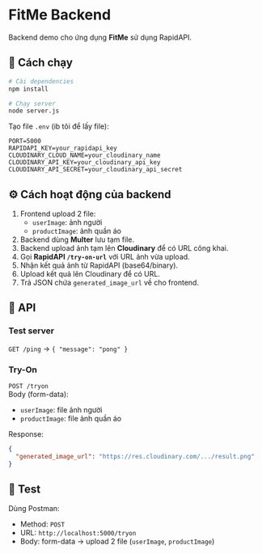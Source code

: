 # FitMe Backend

Backend demo cho ứng dụng **FitMe** sử dụng RapidAPI.

## 🚀 Cách chạy

```bash
# Cài dependencies
npm install

# Chạy server
node server.js
```

Tạo file `.env` (ib tôi để lấy file):

```env
PORT=5000
RAPIDAPI_KEY=your_rapidapi_key
CLOUDINARY_CLOUD_NAME=your_cloudinary_name
CLOUDINARY_API_KEY=your_cloudinary_api_key
CLOUDINARY_API_SECRET=your_cloudinary_api_secret
```

## ⚙️ Cách hoạt động của backend

1. Frontend upload 2 file:
   - `userImage`: ảnh người
   - `productImage`: ảnh quần áo
2. Backend dùng **Multer** lưu tạm file.
3. Backend upload ảnh tạm lên **Cloudinary** để có URL công khai.
4. Gọi **RapidAPI `/try-on-url`** với URL ảnh vừa upload.
5. Nhận kết quả ảnh từ RapidAPI (base64/binary).
6. Upload kết quả lên Cloudinary để có URL.
7. Trả JSON chứa `generated_image_url` về cho frontend.

## 📡 API

### Test server
`GET /ping` → `{ "message": "pong" }`

### Try-On
`POST /tryon`  
Body (form-data):
- `userImage`: file ảnh người
- `productImage`: file ảnh quần áo

Response:
```json
{
  "generated_image_url": "https://res.cloudinary.com/.../result.png"
}
```

## 🧪 Test
Dùng Postman:
- Method: `POST`
- URL: `http://localhost:5000/tryon`
- Body: form-data → upload 2 file (`userImage`, `productImage`)
